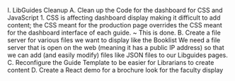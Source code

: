 I. LibGuides Cleanup
	A. Clean up the Code for the dashboard for CSS and JavaScript
		1. CSS is affecting dashboard display making it difficult to add content;
		    the CSS meant for the production page overrides the CSS meant for the dashboard interface of each guide. ~
		    This is done. 
	B. Create a file server for various files we want to display like the Booklist
		We need a file server that is open on the web (meaning it has a public IP address) so that we can add (and easily modify) files like JSON files to our Libguides pages.
	C. Reconfigure the Guide Template to be easier for Librarians to create content
	D. Create a React demo for a brochure look for the faculty display 
	